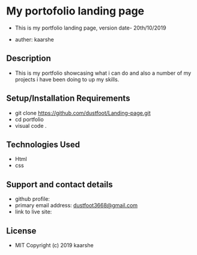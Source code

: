 # My portofolio landing page

 * This is my portfolio landing page, version date- 20th/10/2019

 * auther: kaarshe

## Description
- This is my portfolio showcasing what i can do and also a number of my projects i have been doing to up my skills.

## Setup/Installation Requirements
* git clone https://github.com/dustfoot/Landing-page.git
* cd portfolio 
* visual code .

## Technologies Used
* Html
* css

## Support and contact details
* github profile:
* primary email address: dustfoot3668@gmail.com
* link to live site:

## License
* MIT Copyright (c) 2019 kaarshe